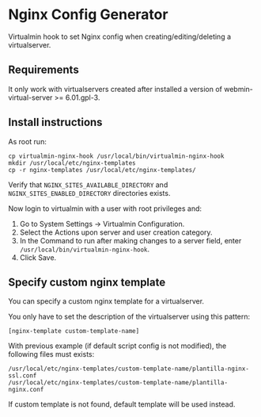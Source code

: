 # Nginx Config Generator
Virtualmin hook to set Nginx config when creating/editing/deleting a virtualserver.

## Requirements
It only work with virtualservers created after installed a version of webmin-virtual-server >= 6.01.gpl-3.

## Install instructions
As root run:
```
cp virtualmin-nginx-hook /usr/local/bin/virtualmin-nginx-hook
mkdir /usr/local/etc/nginx-templates
cp -r nginx-templates /usr/local/etc/nginx-templates/
```

Verify that `NGINX_SITES_AVAILABLE_DIRECTORY` and `NGINX_SITES_ENABLED_DIRECTORY` directories exists.

Now login to virtualmin with a user with root privileges and:

1. Go to System Settings -> Virtualmin Configuration.
2. Select the Actions upon server and user creation category.
3. In the Command to run after making changes to a server field, enter `/usr/local/bin/virtualmin-nginx-hook`.
4. Click Save.

## Specify custom nginx template
You can specify a custom nginx template for a virtualserver.

You only have to set the description of the virtualserver using this pattern:
```
[nginx-template custom-template-name]
```

With previous example (if default script config is not modified), the following files must exists:
```
/usr/local/etc/nginx-templates/custom-template-name/plantilla-nginx-ssl.conf
/usr/local/etc/nginx-templates/custom-template-name/plantilla-nginx.conf
```

If custom template is not found, default template will be used instead.
